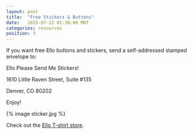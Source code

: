 ```yaml
---
layout: post
title:  "Free Stickers & Buttons"
date:   2015-07-22 01:38:00 MDT
categories: resources
position: 3
---
```


If you want free Ello buttons and stickers, send a self-addressed stamped envelope to:

Ello Please Send Me Stickers!

1610 Little Raven Street, Suite #135

Denver, CO 80202

Enjoy!

{% image sticker.jpg %}

Check out the [Ello T-shirt store](http://ello.threadless.com/#/).
